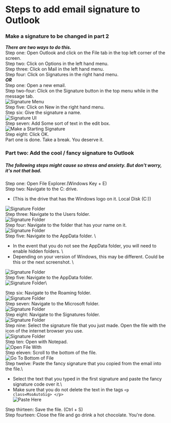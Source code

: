 # Steps to add email signature to Outlook
### Make a signature to be changed in part 2
___There are two ways to do this.___  \
Step one: Open Outlook and click on the File tab in the top left corner of the screen.  \
Step two: Click on Options in the left hand menu.  \
Step three: Click on Mail in the left hand menu.  \
Step four: Click on Signatures in the right hand menu.  \
___OR___  \
Step one: Open a new email.  \
Step two-four: Click on the Signature button in the top menu while in the message tab.\
![Signature Menu](https://raw.githubusercontent.com/Karavan-Trailers/How-To-Sheets/main/img/esig/outlook/OutlookStep1.png)  \
Step five: Click on New in the right hand menu.  \
Step six: Give the signature a name.\
![Signature UI](https://raw.githubusercontent.com/Karavan-Trailers/How-To-Sheets/main/img/esig/outlook/OutlookStep2.png)  \
Step seven: Add Some sort of text in the edit box.\
![Make a Starting Signature](https://raw.githubusercontent.com/Karavan-Trailers/How-To-Sheets/main/img/esig/outlook/OutlookStep3.png)\
Step eight: Click OK.  \
Part one is done.  Take a break.  You deserve it.  

### Part two: Add the cool / fancy signature to Outlook
##### The following steps might cause so stress and anxiety. But don't worry, it's not that bad.
Step one: Open File Explorer.(Windows Key + E)  \
Step two: Navigate to the C: drive. 
 + (This is the drive that has the Windows logo on it. Local Disk (C:))  

![Signature Folder](https://raw.githubusercontent.com/Karavan-Trailers/How-To-Sheets/main/img/esig/windows/Step1.png)  \
Step three: Navigate to the Users folder. \
![Signature Folder](https://raw.githubusercontent.com/Karavan-Trailers/How-To-Sheets/main/img/esig/windows/Step2.png)\
Step four: Navigate to the folder that has your name on it.\
![Signature Folder](https://raw.githubusercontent.com/Karavan-Trailers/How-To-Sheets/main/img/esig/windows/Step3.png)\
Step five: Navigate to the AppData folder.  \
+ In the event that you do not see the AppData folder, you will need to enable hidden folders.  \
+ Depending on your version of Windows, this may be different. Could be this or the next screenshot.  \

![Signature Folder](https://raw.githubusercontent.com/Karavan-Trailers/How-To-Sheets/main/img/esig/windows/Step4_A.png)\
Step five: Navigate to the AppData folder.  \
![Signature Folder](https://raw.githubusercontent.com/Karavan-Trailers/How-To-Sheets/main/img/esig/windows/Step4_B.png)\
<!-- ![Signature Folder](https://raw.githubusercontent.com/Karavan-Trailers/How-To-Sheets/main/img/esig/windows/Step5.png)\ -->
Step six: Navigate to the Roaming folder.  \
![Signature Folder](https://raw.githubusercontent.com/Karavan-Trailers/How-To-Sheets/main/img/esig/windows/Step6.png)\
Step seven: Navigate to the Microsoft folder.\
![Signature Folder](https://raw.githubusercontent.com/Karavan-Trailers/How-To-Sheets/main/img/esig/windows/Step7.png)\
Step eight: Navigate to the Signatures folder.\
![Signature Folder](https://raw.githubusercontent.com/Karavan-Trailers/How-To-Sheets/main/img/esig/windows/Step8.png)\
Step nine: Select the signature file that you just made. Open the file with the icon of the internet browser you use.\
![Signature Folder](https://raw.githubusercontent.com/Karavan-Trailers/How-To-Sheets/main/img/esig/outlook/OutlookStep4.png)  \
Step ten: Open with Notepad.\
![Open File With](https://raw.githubusercontent.com/Karavan-Trailers/How-To-Sheets/main/img/esig/outlook/OutlookStep5.png)\
Step eleven: Scroll to the bottom of the file.\
![Go To Bottom of File](https://raw.githubusercontent.com/Karavan-Trailers/How-To-Sheets/main/img/esig/outlook/OutlookStep6.png)  \
Step twelve: Paste the fancy signature that you copied from the email into the file.\
+ Select the text that you typed in the first signature and paste the fancy signature code over it.\
+ Make sure that you do not delete the text in the tags `<p class=MsoAutoSig> </p>` \
![Paste Here](https://raw.githubusercontent.com/Karavan-Trailers/How-To-Sheets/main/img/esig/outlook/OutlookStep7.png)

Step thirteen: Save the file. (Ctrl + S)  \
Step fourteen: Close the file and go drink a hot chocolate. You're done.